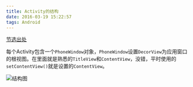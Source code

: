 ```yaml
---
title: Activity的结构
date: 2016-03-19 15:22:57
tags: Android
---
```


[节选出处](http://www.imooc.com/article/3411)

每个Activity包含一个`PhoneWindow`对象，`PhoneWindow`设置`DecorView`为应用窗口的根视图。在里面就是熟悉的`TitleView`和`ContentView`，没错，平时使用的`setContentView()`就是设置的`ContentView`。

![结构图](http://7q5ctm.com1.z0.glb.clouddn.com/1425690-02aca4cf429df16d.png)
